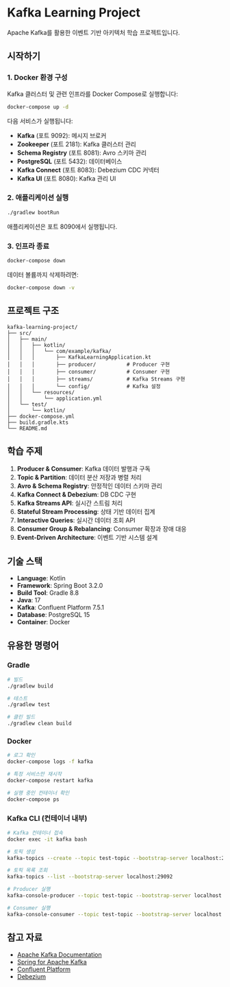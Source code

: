 # Kafka Learning Project

Apache Kafka를 활용한 이벤트 기반 아키텍처 학습 프로젝트입니다.

## 시작하기

### 1. Docker 환경 구성

Kafka 클러스터 및 관련 인프라를 Docker Compose로 실행합니다:

```bash
docker-compose up -d
```

다음 서비스가 실행됩니다:
- **Kafka** (포트 9092): 메시지 브로커
- **Zookeeper** (포트 2181): Kafka 클러스터 관리
- **Schema Registry** (포트 8081): Avro 스키마 관리
- **PostgreSQL** (포트 5432): 데이터베이스
- **Kafka Connect** (포트 8083): Debezium CDC 커넥터
- **Kafka UI** (포트 8080): Kafka 관리 UI

### 2. 애플리케이션 실행

```bash
./gradlew bootRun
```

애플리케이션은 포트 8090에서 실행됩니다.

### 3. 인프라 종료

```bash
docker-compose down
```

데이터 볼륨까지 삭제하려면:

```bash
docker-compose down -v
```

## 프로젝트 구조

```
kafka-learning-project/
├── src/
│   ├── main/
│   │   ├── kotlin/
│   │   │   └── com/example/kafka/
│   │   │       ├── KafkaLearningApplication.kt
│   │   │       ├── producer/          # Producer 구현
│   │   │       ├── consumer/          # Consumer 구현
│   │   │       ├── streams/           # Kafka Streams 구현
│   │   │       └── config/            # Kafka 설정
│   │   └── resources/
│   │       └── application.yml
│   └── test/
│       └── kotlin/
├── docker-compose.yml
├── build.gradle.kts
└── README.md
```

## 학습 주제

1. **Producer & Consumer**: Kafka 데이터 발행과 구독
2. **Topic & Partition**: 데이터 분산 저장과 병렬 처리
3. **Avro & Schema Registry**: 안정적인 데이터 스키마 관리
4. **Kafka Connect & Debezium**: DB CDC 구현
5. **Kafka Streams API**: 실시간 스트림 처리
6. **Stateful Stream Processing**: 상태 기반 데이터 집계
7. **Interactive Queries**: 실시간 데이터 조회 API
8. **Consumer Group & Rebalancing**: Consumer 확장과 장애 대응
9. **Event-Driven Architecture**: 이벤트 기반 시스템 설계

## 기술 스택

- **Language**: Kotlin
- **Framework**: Spring Boot 3.2.0
- **Build Tool**: Gradle 8.8
- **Java**: 17
- **Kafka**: Confluent Platform 7.5.1
- **Database**: PostgreSQL 15
- **Container**: Docker

## 유용한 명령어

### Gradle
```bash
# 빌드
./gradlew build

# 테스트
./gradlew test

# 클린 빌드
./gradlew clean build
```

### Docker
```bash
# 로그 확인
docker-compose logs -f kafka

# 특정 서비스만 재시작
docker-compose restart kafka

# 실행 중인 컨테이너 확인
docker-compose ps
```

### Kafka CLI (컨테이너 내부)
```bash
# Kafka 컨테이너 접속
docker exec -it kafka bash

# 토픽 생성
kafka-topics --create --topic test-topic --bootstrap-server localhost:29092 --partitions 3 --replication-factor 1

# 토픽 목록 조회
kafka-topics --list --bootstrap-server localhost:29092

# Producer 실행
kafka-console-producer --topic test-topic --bootstrap-server localhost:29092

# Consumer 실행
kafka-console-consumer --topic test-topic --bootstrap-server localhost:29092 --from-beginning
```

## 참고 자료

- [Apache Kafka Documentation](https://kafka.apache.org/documentation/)
- [Spring for Apache Kafka](https://spring.io/projects/spring-kafka)
- [Confluent Platform](https://docs.confluent.io/platform/current/overview.html)
- [Debezium](https://debezium.io/)
